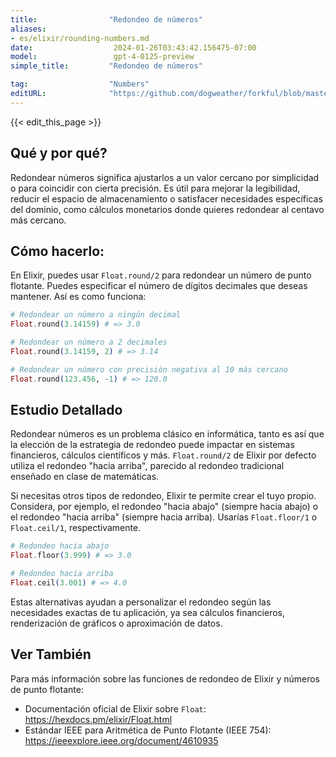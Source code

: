 ```yaml
---
title:                "Redondeo de números"
aliases:
- es/elixir/rounding-numbers.md
date:                  2024-01-26T03:43:42.156475-07:00
model:                 gpt-4-0125-preview
simple_title:         "Redondeo de números"

tag:                  "Numbers"
editURL:              "https://github.com/dogweather/forkful/blob/master/content/es/elixir/rounding-numbers.md"
---
```


{{< edit_this_page >}}

## Qué y por qué?
Redondear números significa ajustarlos a un valor cercano por simplicidad o para coincidir con cierta precisión. Es útil para mejorar la legibilidad, reducir el espacio de almacenamiento o satisfacer necesidades específicas del dominio, como cálculos monetarios donde quieres redondear al centavo más cercano.

## Cómo hacerlo:
En Elixir, puedes usar `Float.round/2` para redondear un número de punto flotante. Puedes especificar el número de dígitos decimales que deseas mantener. Así es como funciona:

```elixir
# Redondear un número a ningún decimal
Float.round(3.14159) # => 3.0

# Redondear un número a 2 decimales
Float.round(3.14159, 2) # => 3.14

# Redondear un número con precisión negativa al 10 más cercano
Float.round(123.456, -1) # => 120.0
```

## Estudio Detallado
Redondear números es un problema clásico en informática, tanto es así que la elección de la estrategia de redondeo puede impactar en sistemas financieros, cálculos científicos y más. `Float.round/2` de Elixir por defecto utiliza el redondeo "hacia arriba", parecido al redondeo tradicional enseñado en clase de matemáticas.

Si necesitas otros tipos de redondeo, Elixir te permite crear el tuyo propio. Considera, por ejemplo, el redondeo "hacia abajo" (siempre hacia abajo) o el redondeo "hacia arriba" (siempre hacia arriba). Usarías `Float.floor/1` o `Float.ceil/1`, respectivamente.

```elixir
# Redondeo hacia abajo
Float.floor(3.999) # => 3.0

# Redondeo hacia arriba
Float.ceil(3.001) # => 4.0
```

Estas alternativas ayudan a personalizar el redondeo según las necesidades exactas de tu aplicación, ya sea cálculos financieros, renderización de gráficos o aproximación de datos.

## Ver También
Para más información sobre las funciones de redondeo de Elixir y números de punto flotante:

- Documentación oficial de Elixir sobre `Float`: https://hexdocs.pm/elixir/Float.html
- Estándar IEEE para Aritmética de Punto Flotante (IEEE 754): https://ieeexplore.ieee.org/document/4610935
